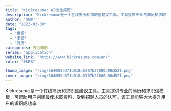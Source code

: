```yaml
---
title: "Kickresume: AI优化简历"
description: "Kickresume是一个在线简历和求职信建议工具。工具提供专业的简历和求职信模板，可帮助用户创建最佳求职资料，受到招聘"
author: "瑞东"
date: "2023-03-30"
tags:
  - "模板"
  - "求职"
  - "简历"
categories: 办公辅助
series: "application"
website_link: "https://www.kickresume.com/en/"
color: "#666"

thumb_image: "/img/664059e371b018a0707b2f080a90d52f.png"
cover_image: "/img/664059e371b018a0707b2f080a90d52f.png"
---
```


Kickresume是一个在线简历和求职信建议工具。工具提供专业的简历和求职信模板，可帮助用户创建最佳求职资料，受到招聘人员的认可。该工具能够大大提升用户的求职成功率